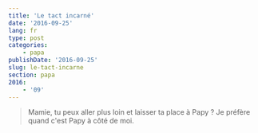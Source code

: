 ```yaml
---
title: 'Le tact incarné'
date: '2016-09-25'
lang: fr
type: post
categories:
    - papa
publishDate: '2016-09-25'
slug: le-tact-incarne
section: papa
2016:
    - '09'
---
```


> Mamie, tu peux aller plus loin et laisser ta place à Papy ? Je préfère quand c'est Papy à côté de moi.